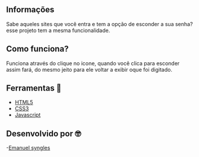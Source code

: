 
 ## Informações
 Sabe aqueles sites que você entra e tem a opção de esconder a sua senha? esse projeto tem a mesma funcionalidade.

 ## Como funciona?
 Funciona através do clique no icone, quando você clica para esconder assim fará, do mesmo jeito para ele voltar a exibir oque foi digitado.
 
 ## Ferramentas 🔧
 - [HTML5](https://html.com/)
 - [CSS3](https://developer.mozilla.org/pt-BR/docs/Web/CSS)
- [Javascript](https://www.javascript.com/)
 
## Desenvolvido por 🤓

 -[Emanuel syngles](https://www.linkedin.com/in/emanuel-syngles-464985248/)
